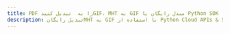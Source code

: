 ---title: PDF را به  تبدیل کنیدGIF، MHT به GIF مبدل رایگان یا Python SDKdescription: تبدیل رایگانMHT به GIF با استفاده از Python Cloud APIs & SDK همچنین اسناد PDF را در Cloud ایجاد، ویرایش و رندر کنید.---